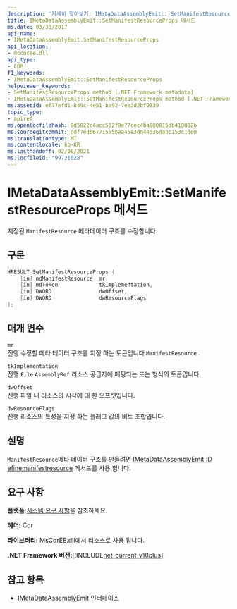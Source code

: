 ```yaml
---
description: '자세히 알아보기: IMetaDataAssemblyEmit:: SetManifestResourceProps 메서드'
title: IMetaDataAssemblyEmit::SetManifestResourceProps 메서드
ms.date: 03/30/2017
api_name:
- IMetaDataAssemblyEmit.SetManifestResourceProps
api_location:
- mscoree.dll
api_type:
- COM
f1_keywords:
- IMetaDataAssemblyEmit::SetManifestResourceProps
helpviewer_keywords:
- SetManifestResourceProps method [.NET Framework metadata]
- IMetaDataAssemblyEmit::SetManifestResourceProps method [.NET Framework metadata]
ms.assetid: ef77efd1-849c-4e51-ba92-7ee3d2bf0339
topic_type:
- apiref
ms.openlocfilehash: 0d5022c4acc562f9e77cec4ba080815db410862b
ms.sourcegitcommit: ddf7edb67715a5b9a45e3dd44536dabc153c1de0
ms.translationtype: MT
ms.contentlocale: ko-KR
ms.lasthandoff: 02/06/2021
ms.locfileid: "99721028"
---
```

# <a name="imetadataassemblyemitsetmanifestresourceprops-method"></a>IMetaDataAssemblyEmit::SetManifestResourceProps 메서드

지정된 `ManifestResource` 메타데이터 구조를 수정합니다.  
  
## <a name="syntax"></a>구문  
  
```cpp  
HRESULT SetManifestResourceProps (  
    [in] mdManifestResource  mr,  
    [in] mdToken             tkImplementation,
    [in] DWORD               dwOffset,  
    [in] DWORD               dwResourceFlags  
);  
```  
  
## <a name="parameters"></a>매개 변수  

 `mr`  
 진행 수정할 메타 데이터 구조를 지정 하는 토큰입니다 `ManifestResource` .  
  
 `tkImplementation`  
 진행 `File` `AssemblyRef` 리소스 공급자에 매핑되는 또는 형식의 토큰입니다.  
  
 `dwOffset`  
 진행 파일 내 리소스의 시작에 대 한 오프셋입니다.  
  
 `dwResourceFlags`  
 진행 리소스의 특성을 지정 하는 플래그 값의 비트 조합입니다.  
  
## <a name="remarks"></a>설명  

 `ManifestResource`메타 데이터 구조를 만들려면 [IMetaDataAssemblyEmit::D efinemanifestresource](imetadataassemblyemit-definemanifestresource-method.md) 메서드를 사용 합니다.  
  
## <a name="requirements"></a>요구 사항  

 **플랫폼:**[시스템 요구 사항](../../get-started/system-requirements.md)을 참조하세요.  
  
 **헤더:** Cor  
  
 **라이브러리:** MsCorEE.dll에서 리소스로 사용 됩니다.  
  
 **.NET Framework 버전:**[!INCLUDE[net_current_v10plus](../../../../includes/net-current-v10plus-md.md)]  
  
## <a name="see-also"></a>참고 항목

- [IMetaDataAssemblyEmit 인터페이스](imetadataassemblyemit-interface.md)
